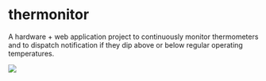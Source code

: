 # thermonitor

A hardware + web application project to continuously monitor thermometers and to dispatch notification if they dip above or below regular operating temperatures.

![](http://bpk-disk.s3.amazonaws.com/v1MVP.png)
